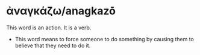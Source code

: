 # ἀναγκάζω/anagkazō
This word is an action. It is a verb.
* This word means to force someone to do something by causing them to believe that they need to do it.
